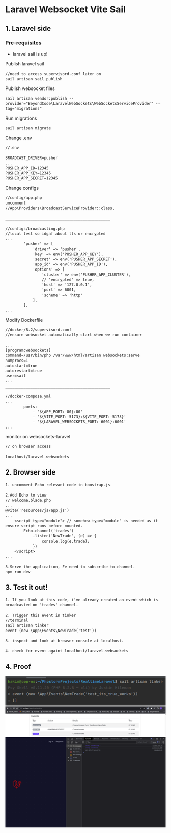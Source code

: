 # Laravel Websocket Vite Sail

## 1. Laravel side 

### Pre-requisites
- laravel sail is up!

Publish laravel sail 
```
//need to access supervisord.conf later on
sail artisan sail publish
```

Publish websocket files
```
sail artisan vendor:publish --provider="BeyondCode\LaravelWebSockets\WebSocketsServiceProvider" --tag="migrations"
```

Run migrations
```
sail artisan migrate
```

Change .env
```
//.env

BROADCAST_DRIVER=pusher
...
PUSHER_APP_ID=12345
PUSHER_APP_KEY=12345
PUSHER_APP_SECRET=12345

```

Change configs
```
//config/app.php
uncomment
//App\Providers\BroadcastServiceProvider::class,

______________________________________________

//configs/broadcasting.php
//local test so idgaf about tls or encrypted
...
        'pusher' => [
            'driver' => 'pusher',
            'key' => env('PUSHER_APP_KEY'),
            'secret' => env('PUSHER_APP_SECRET'),
            'app_id' => env('PUSHER_APP_ID'),
            'options' => [
                'cluster' => env('PUSHER_APP_CLUSTER'),
                // 'encrypted' => true,
                'host' => '127.0.0.1',
                'port' => 6001,
                'scheme' => 'http'
            ],
        ],
...
```

Modify Dockerfile
```
//docker/8.2/supervisord.conf
//ensure websocket automatically start when we run container

...
[program:websockets]
command=/usr/bin/php /var/www/html/artisan websockets:serve
numprocs=1
autostart=true
autorestart=true
user=sail
...
______________________________________________

//docker-compose.yml
...
        ports:
            - '${APP_PORT:-80}:80'
            - '${VITE_PORT:-5173}:${VITE_PORT:-5173}'
            - '${LARAVEL_WEBSOCKETS_PORT:-6001}:6001'
...
```

monitor on websockets-laravel
```
// on browser access

localhost/laravel-websockets
```

## 2. Browser side

```
1. uncomment Echo relevant code in boostrap.js

2.Add Echo to view 
// welcome.blade.php
...
@vite('resources/js/app.js')
...
    <script type="module"> // somehow type="module" is needed as it ensure script runs before mounted. 
        Echo.channel('trades')
            .listen('NewTrade', (e) => {
                console.log(e.trade);
            })
    </script>
...

3.Serve the application, Fe need to subscribe to channel. 
npm run dev
```


## 3. Test it out!

```
1. If you look at this code, i've already created an event which is broadcasted on 'trades' channel.

2. Trigger this event in tinker
//terminal
sail artisan tinker
event (new \App\Events\NewTrade('test'))

3. inspect and look at browser console at localhost.

4. check for event againt localhost/laravel-websockets

```

## 4. Proof

![terminal](public/images/terminal.png)
![laravel-websocket](public/images/laravel-websocket.png)
![browser](public/images/browser.png)


